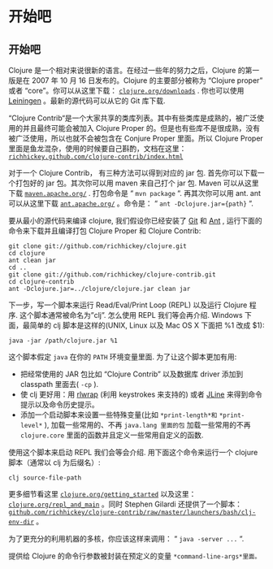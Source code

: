 # 开始吧

## 开始吧

Clojure 是一个相对来说很新的语言。在经过一些年的努力之后，Clojure 的第一版是在 2007 年 10 月 16 日发布的。Clojure 的主要部分被称为 “Clojure proper” 或者 “core”。你可以从这里下载： [`clojure.org/downloads`](http://clojure.org/downloads) . 你也可以使用 [Leiningen](http://github.com/technomancy/leiningen/) 。最新的源代码可以从它的 Git 库下载.

“Clojure Contrib“是一个大家共享的类库列表。其中有些类库是成熟的，被广泛使用的并且最终可能会被加入 Clojure Proper 的。但是也有些库不是很成熟，没有被广泛使用，所以也就不会被包含在 Conjure Proper 里面。所以 Clojure Proper 里面是鱼龙混杂，使用的时候要自己斟酌，文档在这里： [`richhickey.github.com/clojure-contrib/index.html`](http://richhickey.github.com/clojure-contrib/index.html)

对于一个 Clojure Contrib， 有三种方法可以得到对应的 jar 包. 首先你可以下载一个打包好的 jar 包。其次你可以用 maven 来自己打个 jar 包. Maven 可以从这里下载 [`maven.apache.org/`](http://maven.apache.org/) . 打包命令是 “ `mvn package` “. 再其次你可以用 ant. ant 可以从这里下载 [`ant.apache.org/`](http://ant.apache.org/) 。命令是： “ `ant -Dclojure.jar={path}` “.

要从最小的源代码来编译 clojure, 我们假设你已经安装了 [Git](http://git-scm.com/) 和 [Ant](http://ant.apache.org/) , 运行下面的命令来下载并且编译打包 Clojure Proper 和 Clojure Contrib:

```
git clone git://github.com/richhickey/clojure.git
cd clojure
ant clean jar
cd ..
git clone git://github.com/richhickey/clojure-contrib.git
cd clojure-contrib
ant -Dclojure.jar=../clojure/clojure.jar clean jar 
```

下一步，写一个脚本来运行 Read/Eval/Print Loop (REPL) 以及运行 Clojure 程序. 这个脚本通常被命名为”clj”. 怎么使用 REPL 我们等会再介绍. Windows 下面，最简单的 clj 脚本是这样的(UNIX, Linux 以及 Mac OS X 下面把 %1 改成 $1):

```
java -jar /path/clojure.jar %1 
```

这个脚本假定 `java` 在你的 `PATH` 环境变量里面. 为了让这个脚本更加有用:

*   把经常使用的 JAR 包比如 “Clojure Contrib” 以及数据库 driver 添加到 classpath 里面去( `-cp` ).
*   使 clj 更好用：用 [rlwrap](http://utopia.knoware.nl/~hlub/uck/rlwrap/) (利用 keystrokes 来支持的) 或者 [JLine](http://jline.sourceforge.net/) 来得到命令提示以及命令历史提示。
*   添加一个启动脚本来设置一些特殊变量(比如 `*print-length*和` `*print-level*` ), 加载一些常用的、不再 `java.lang 里面的包` 加载一些常用的不再 `clojure.core` 里面的函数并且定义一些常用自定义的函数.

使用这个脚本来启动 REPL 我们会等会介绍. 用下面这个命令来运行一个 clojure 脚本（通常以 clj 为后缀名）:

```
clj source-file-path 
```

更多细节看这里 [`clojure.org/getting_started`](http://clojure.org/getting_started) 以及这里： [`clojure.org/repl_and_main`](http://clojure.org/repl_and_main) 。同时 Stephen Gilardi 还提供了一个脚本： [`github.com/richhickey/clojure-contrib/raw/master/launchers/bash/clj-env-dir`](http://github.com/richhickey/clojure-contrib/raw/master/launchers/bash/clj-env-dir) 。

为了更充分的利用机器的多核，你应该这样来调用： “ `java -server ...` “.

提供给 Clojure 的命令行参数被封装在预定义的变量 `*command-line-args*里面。`